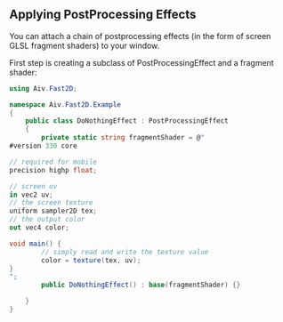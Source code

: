 Applying PostProcessing Effects
-------------------------------

You can attach a chain of postprocessing effects (in the form of screen GLSL fragment shaders) to your window.

First step is creating a subclass of PostProcessingEffect and a fragment shader:

```cs
using Aiv.Fast2D;

namespace Aiv.Fast2D.Example
{
    public class DoNothingEffect : PostProcessingEffect
    {
        private static string fragmentShader = @"
#version 330 core

// required for mobile
precision highp float;

// screen uv
in vec2 uv;
// the screen texture
uniform sampler2D tex;
// the output color
out vec4 color;

void main() {
        // simply read and write the texture value
        color = texture(tex, uv);
}
";
        public DoNothingEffect() : base(fragmentShader) {}

    }
}

```
